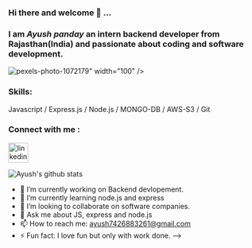 ### Hi there and welcome 👋 ...
### **I am *Ayush panday* an intern backend developer from Rajasthan(India) and passionate about coding and software development.**


<p float="right">
  <img src="

![pexels-photo-1072179](https://user-images.githubusercontent.com/114577936/206969814-2e255356-0cd9-4cf1-b8cd-a3844cfd0eeb.jpeg)" width="100" />
</p>


### Skills: 
Javascript / Express.js / Node.js / MONGO-DB / AWS-S3 / Git


 ### Connect with me :
[<img src='https://cdn.jsdelivr.net/npm/simple-icons@3.0.1/icons/linkedin.svg' alt='linkedin' height='40'>](https://www.linkedin.com/in/ayush-panday-799b3120b//) 

![Ayush's github stats](https://github-readme-stats.vercel.app/api?username=AyushPanday1)
- 🔭 I’m currently working on Backend devlopement.
- 🌱 I’m currently learning node.js and express
- 👯 I’m looking to collaborate on software companies.
- 💬 Ask me about JS, express and node.js
- 📫 How to reach me:  ayush7426883261@gmail.com
- ⚡ Fun fact: I love fun but only with work done.
-->





